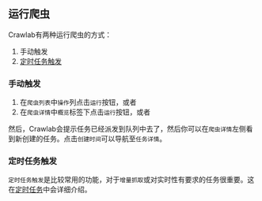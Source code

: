 ## 运行爬虫

Crawlab有两种运行爬虫的方式：
1. 手动触发
2. [定时任务触发](../Schedule/README.md)

### 手动触发

1. 在`爬虫列表`中`操作`列点击`运行`按钮，或者
2. 在`爬虫详情`中`概览`标签下点击`运行`按钮，或者

然后，Crawlab会提示任务已经派发到队列中去了，然后你可以在`爬虫详情`左侧看到新创建的任务。点击`创建时间`可以导航至`任务详情`。

### 定时任务触发

`定时任务触发`是比较常用的功能，对于`增量抓取`或对实时性有要求的任务很重要。这在[定时任务](../Schedule/README.md)中会详细介绍。